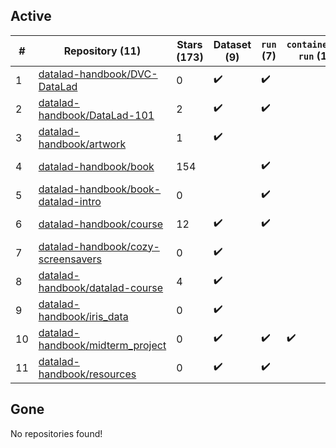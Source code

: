 ## Active
| # | Repository (11) | Stars (173) | Dataset (9) | `run` (7) | `containers-run` (1) | Last Modified |
| --- | --- | --- | --- | --- | --- | --- |
| 1 | [datalad-handbook/DVC-DataLad](https://github.com/datalad-handbook/DVC-DataLad) | 0 | :heavy_check_mark: | :heavy_check_mark: |  | 2021-11-26 13:07:27+00:00 |
| 2 | [datalad-handbook/DataLad-101](https://github.com/datalad-handbook/DataLad-101) | 2 | :heavy_check_mark: | :heavy_check_mark: |  | 2023-06-06 12:48:49+00:00 |
| 3 | [datalad-handbook/artwork](https://github.com/datalad-handbook/artwork) | 1 | :heavy_check_mark: |  |  | 2025-07-03 11:01:18+00:00 |
| 4 | [datalad-handbook/book](https://github.com/datalad-handbook/book) | 154 |  | :heavy_check_mark: |  | 2025-07-23 12:53:07+00:00 |
| 5 | [datalad-handbook/book-datalad-intro](https://github.com/datalad-handbook/book-datalad-intro) | 0 |  | :heavy_check_mark: |  | 2023-12-04 08:59:26+00:00 |
| 6 | [datalad-handbook/course](https://github.com/datalad-handbook/course) | 12 | :heavy_check_mark: | :heavy_check_mark: |  | 2024-02-24 01:16:21+00:00 |
| 7 | [datalad-handbook/cozy-screensavers](https://github.com/datalad-handbook/cozy-screensavers) | 0 | :heavy_check_mark: |  |  | 2024-01-30 13:40:13+00:00 |
| 8 | [datalad-handbook/datalad-course](https://github.com/datalad-handbook/datalad-course) | 4 | :heavy_check_mark: |  |  | 2024-09-25 08:32:39+00:00 |
| 9 | [datalad-handbook/iris_data](https://github.com/datalad-handbook/iris_data) | 0 | :heavy_check_mark: |  |  | 2019-11-18 13:09:44+00:00 |
| 10 | [datalad-handbook/midterm_project](https://github.com/datalad-handbook/midterm_project) | 0 | :heavy_check_mark: | :heavy_check_mark: | :heavy_check_mark: | 2023-06-05 08:50:08+00:00 |
| 11 | [datalad-handbook/resources](https://github.com/datalad-handbook/resources) | 0 | :heavy_check_mark: | :heavy_check_mark: |  | 2023-10-12 10:35:57+00:00 |

## Gone
No repositories found!
